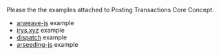 Please the the examples attached to Posting Transactions Core Concept.

-   [arweave-js](/guides/posting-transactions/arweave-js.md) example
-   [irys.xyz](/guides/posting-transactions/irys.md) example
-   [dispatch](/guides//posting-transactions/dispatch.md) example
-   [arseeding-js](/guides//posting-transactions/arseeding-js.md) example

